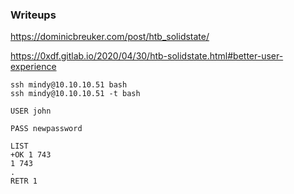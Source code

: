 ### Writeups
https://dominicbreuker.com/post/htb_solidstate/

https://0xdf.gitlab.io/2020/04/30/htb-solidstate.html#better-user-experience

```
ssh mindy@10.10.10.51 bash
ssh mindy@10.10.10.51 -t bash
```

```
USER john

PASS newpassword

LIST
+OK 1 743
1 743
.
RETR 1

```